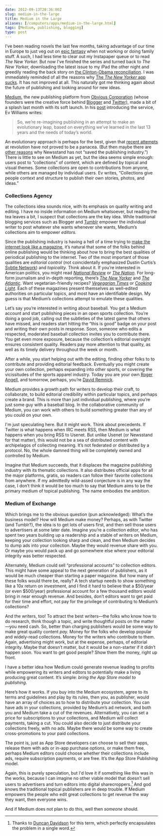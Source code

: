 ```yaml
--- 
date: 2012-09-13T20:36:00Z
slug: medium-in-the-large
title: Medium in the Large
aliases: [/computers/apps/medium-in-the-large.html]
tags: [Medium, publishing, blogging]
type: post
---
```


I’ve been reading novels the last few months, taking advantage of our time in
Europe to just veg out on [epic fantasy] when not working or doing family stuff.
A such, I had less time to clear out my Instapaper queue or to read *The New
Yorker.* But now I’ve finished the series and turned back to *The New Yorker,*
downloading the latest issue to my iPad the other night and greedily reading the
back story on [the Clinton-Obama reconciliation]. I was immediately reminded of
all the reasons why [The *The New Yorker* app sucks]. It has not improved at
all. This naturally got me thinking again about the future of publishing and
looking around for new ideas.

[Medium], the new publishing platform from [Obvious Corporation] (whose founders
were the creative force behind [Blogger] and [Twitter]), made a bit of a splash
last month with its soft launch. In his [post] introducing the service, Ev
Williams writes:

> So, we’re re-imagining publishing in an attempt to make an evolutionary leap,
> based on everything we’ve learned in the last 13 years and the needs of
> today’s world.

An evolutionary approach is perhaps for the best, given that [recent attempts]
at revolution have not proved to be a panacea. (But then maybe there are [other
reasons][The *The New Yorker* app sucks] why Newsstand has not “saved the
publishing industry.”) There is little to see on Medium as yet, but the idea
seems simple enough: users post to “collections” of content, which are defined
by topical and visual themes. Some collections are open to contributions from
anyone, while others are managed by individual users. Ev writes, “Collections
give people context and structure to publish their own stories, photos, and
ideas.”

### Collections Agency

The collections idea sounds nice, with its emphasis on quality writing and
editing. I have no inside information on Medium whatsoever, but reading the tea
leaves a bit, I suspect that collections are the key idea. While traditional
blogging services such as Blogger and [Tumblr] empower the individual writer to
post whatever she wants whenever she wants, Medium’s collections aim to empower
*editors.*

Since the publishing industry is having a hell of a time trying to [make the
internet look like a magazine], it’s natural that some of the folks behind
online publishing would be thinking about how to bring the best qualities of
periodical publishing to the internet. Two of the most important of those
qualities are *editorial control* (not coincidentally emphasized Dustin Curtis’s
[Svbtle Network]) and *topicality.* Think about it. If you’re interested in
American politics, you might read [*National Review*] or [*The Nation*]. For
long-form journalism and in-depth reporting, there’s [*The New Yorker*] and
[*The Atlantic*]. Want vegetarian-friendly recipes? [*Vegegarian Times*] or
[*Cooking Light*]. Each of these magazines present themselves as well-edited
authorities on particular topics, and most have an identifiable design. My guess
is that Medium’s collections attempt to emulate these qualities.

Let’s say you’re interested in writing about baseball. You get a Medium account
and start publishing pieces in an open sports collection. You’re doing a good
job, calling out the subtleties of the latest game that others have missed, and
readers start hitting the “this is good” badge on your post and writing their
own posts in response. Soon, someone who edits a respected, moderated baseball
collection invites you to contribute there. You get even more exposure, because
the collection’s editorial oversight ensures consistent quality. Readers pay
more attention to that quality, as well as its timely delivery throughout the
week or month.

After a while, you start helping out with the editing, finding other folks to to
contribute and providing editorial feedback. Eventually you might create your
own collection, perhaps expanding into other sports, or covering the
vicissitudes of the sports apparel industry. Today you are your own [Roger
Angell], and tomorrow, perhaps, you’re [David Remnick].

Medium provides a growth path for writers to develop their craft, to
collaborate, to build editorial credibility within particular topics, and
perhaps create a brand. This is more than just individual publishing, where
you’re just some guy with a baseball blog. In the collaborative community of
Medium, you can work with others to build something greater than any of you
could on your own.

I'm just speculating here. But it might work. Think about precedents. If Twitter
is what happens when IRC meets RSS, then Medium is what happens when you bring
RSS to Usenet. But unlike Usenet (or Newsstand for that matter), this would not
be a sea of distributed content with archipelagos of collecting meaning. It’s
not federated or distributed by a protocol. No, the whole damned thing will be
completely owned and controlled by Medium.

Imagine that Medium succeeds, that it displaces the magazine publishing industry
with its thematic collections. It also distributes official apps for all the
major platforms, gratis, so readers can follow their favorite collections from
anywhere. If my admittedly wild-assed conjecture is in any way the case, I don’t
think it would be too much to say that Medium aims to be the primary medium of
topical publishing. The name embodies the ambition.

### Medium of Exchange

Which brings me to the obvious question (pun acknowledged): What’s the business
model? How will Medium make money? Perhaps, as with Twitter (and Tumblr?), the
idea is to get lots of users first, and then sell those users to advertisers at
some later date. Imagine you’re a collection editor, who has spent two years
building up a readership and a stable of writers on Medium, keeping your
collection looking sharp and clean, and then Medium decides to dump ads into
your collection. Maybe they would revenue share with you. Or maybe you would
pack up and go somewhere else where your editorial integrity was better
respected.

Alternately, Medium could sell “professional accounts” to collection editors.
This might have some appeal to the next generation of publishers, as it would be
much cheaper than starting a paper magazine. But how many of these folks would
there be, really? A tech startup needs to show something like a 10x return on
investment, and I find it hard to believe that a $50/year (or even $500/year)
professional account for a few thousand editors would bring in near enough
revenue. And besides, don’t editors want to get paid for their time and effort,
not pay for the privilege of contributing to Medium’s collections?

And the writers, too! To attract the best writers—the folks who know how to do
research, think though a topic, and write thoughtful posts on the matter—you
need cash. So, better than charging publishers would be some way to make great
quality content *pay.* Money for the folks who develop popular and widely-read
collections. Money for the writers who contribute to them. Again, advertising
might work, but at the expense, perhaps, of editorial integrity. Maybe that
doesn’t matter, but it would be a non-starter if it didn’t happen soon. You want
to get good people? Show them the money, right up front.

I have a better idea how Medium could generate revenue leading to profits while
empowering its writers and editors to potentially make a living producing great
content. It’s simple: *bring the App Store model to publishing.*

Here’s how it works. If you buy into the Medium ecosystem, agree to its terms
and guidelines and play by its rules, then you, as publisher, would have an
array of choices as to how to distribute your collection. You can have ads in
your collections, provided by Medium’s ad network, and both you and Medium take
a cut of the revenues. Alternatively, you can set a price for subscriptions to
your collections, and Medium will collect payments, taking a cut. You could also
decide to just distribute your collections freely, with no ads. Maybe there
would be some way to create cross-promotions to your paid collections.

The point is, just as App Store developers can choose to sell their apps,
release them with ads or in-app purchase options, or make them free, perhaps
Medium editors could choose whether their collections include ads, require
subscription payments, or are free. It’s the App Store Publishing model.

Again, this is purely speculation, but I'd love it if something like this was in
the works, because I can imagine no other viable model that doesn’t sell users
to advertisers and turn editors into digital sharecroppers.[^medium-sharecroppers]
And god knows the traditional topical publishers are in deep trouble. If Medium
empowers the people who edit great collections to get revenue the way they want,
then everyone wins.

And if Medium does not plan to do this, well then *someone* should.

  [^medium-sharecroppers]: Thanks to [Duncan Davidson] for this term, which
    perfectly encapsulates the problem in a single word.

  [epic fantasy]: https://en.wikipedia.org/wiki/A_Song_of_Ice_and_Fire
  [the Clinton-Obama reconciliation]: http://www.newyorker.com/reporting/2012/09/10/120910fa_fact_lizza
  [The *The New Yorker* app sucks]: http://www.justatheory.com/computers/apps/conde-nast-ipad.html
  [Medium]: https://medium.com/
  [Obvious Corporation]: http://obvious.com/
  [Blogger]: http://blogger.com/
  [Twitter]: https://twitter.com/
  [post]: https://medium.com/p/9e53ca408c48
  [recent attempts]: http://www.apple.com/ipad/from-the-app-store/newsstand.html
  [Tumblr]: http://tumblr.com/
  [make the internet look like a magazine]: http://www.ftrain.com/wwic.html
    "“The Web Is a Customer Service Medium” by Paul Ford"
  [Svbtle Network]: https://svbtle.com/
  [*National Review*]: http://www.nationalreview.com/
  [*The Nation*]: http://www.thenation.com
  [*The New Yorker*]: http://www.newyorker.com/
  [*The Atlantic*]: http://www.theatlantic.com/
  [*Vegegarian Times*]: http://www.vegetariantimes.com/
  [*Cooking Light*]: http://www.cookinglight.com/
  [Roger Angell]: https://en.wikipedia.org/wiki/Roger_Angell
  [David Remnick]: https://en.wikipedia.org/wiki/David_Remnick
  [Duncan Davidson]: https://duncandavidson.com/
